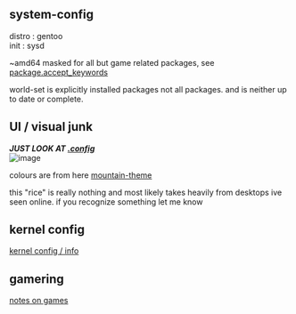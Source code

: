 ## system-config

distro : gentoo  
init   : sysd  

~amd64 masked for all but game related packages, see [package.accept_keywords](https://github.com/lylac-1/system-config/blob/main/portage/package.accept_keywords)

world-set is explicitly installed packages not all packages. and is neither up to date or complete.

## UI / visual junk
***JUST LOOK AT [.config](https://github.com/lylac-1/system-config/tree/main/.config)***  
![image](https://user-images.githubusercontent.com/102007132/176636580-26893066-9afe-497b-a461-3ee8af5652ad.png)


colours are from here [mountain-theme](https://github.com/mountain-theme/Mountain)

this "rice" is really nothing and most likely takes heavily from desktops ive seen online. if you recognize something let me know

## kernel config
[kernel config / info](https://github.com/lylac-1/system-config/tree/main/kernel)

## gamering
[notes on games](https://github.com/lylac-1/system-config/blob/main/games_readme.md)
